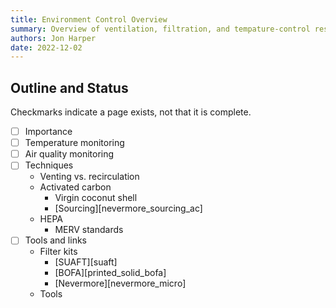 ```yaml
---
title: Environment Control Overview
summary: Overview of ventilation, filtration, and tempature-control resources.
authors: Jon Harper
date: 2022-12-02
---
```


## Outline and Status

Checkmarks indicate a page exists, not that it is complete.

- [ ] Importance
- [ ] Temperature monitoring
- [ ] Air quality monitoring
- [ ] Techniques
    - Venting vs. recirculation
    - Activated carbon
        - Virgin coconut shell
        - [Sourcing][nevermore_sourcing_ac]
    - HEPA
        - MERV standards
- [ ] Tools and links
    - Filter kits
        - [SUAFT][suaft]
        - [BOFA][printed_solid_bofa]
        - [Nevermore][nevermore_micro]
    - Tools